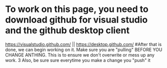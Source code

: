 # To work on this page, you need to download github for visual studio and the github desktop client 
  https://visualstudio.github.com/ || https://desktop.github.com/
  #After that is done, we can begin working on it. 
  Make sure you are "pulling" BEFORE YOU CHANGE ANTHING. This is to ensure we don't overwrite or mess up any work. 3
  Also, be sure sure everytime you make a change you "push" it
